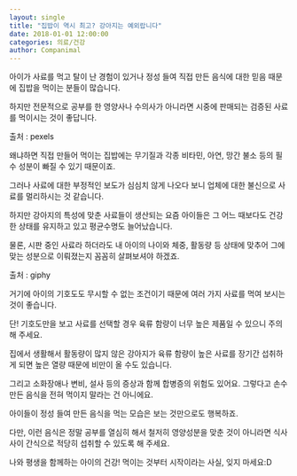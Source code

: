 ```yaml
---
layout: single
title: "집밥이 역시 최고? 강아지는 예외랍니다"
date: 2018-01-01 12:00:00
categories: 의료/건강
author: Companimal
---
```


아이가 사료를 먹고 탈이 난 경험이 있거나 정성 들여 직접 만든 음식에 대한 믿음 때문에 집밥을 먹이는 분들이 많습니다.

하지만 전문적으로 공부를 한 영양사나 수의사가 아니라면 시중에 판매되는 검증된 사료를 먹이시는 것이 좋답니다.

출처 : pexels

왜냐하면 직접 만들어 먹이는 집밥에는 무기질과 각종 비타민, 아연, 망간 불소 등의 필수 성분이 빠질 수 있기 때문이죠.

그러나 사료에 대한 부정적인 보도가 심심치 않게 나오다 보니 업체에 대한 불신으로 사료를 멀리하시는 것 같습니다.

하지만 강아지의 특성에 맞춘 사료들이 생산되는 요즘 아이들은 그 어느 때보다도 건강한 상태를 유지하고 있고 평균수명도 늘어났습니다.

물론, 시판 중인 사료라 하더라도 내 아이의 나이와 체중, 활동량 등 상태에 맞추어 그에 맞는 성분으로 이뤄졌는지 꼼꼼히 살펴보셔야 하겠죠.

출처 : giphy

거기에 아이의 기호도도 무시할 수 없는 조건이기 때문에 여러 가지 사료를 먹여 보시는 것이 좋습니다.

단! 기호도만을 보고 사료를 선택할 경우 육류 함량이 너무 높은 제품일 수 있으니 주의해 주세요.

집에서 생활해서 활동량이 많지 않은 강아지가 육류 함량이 높은 사료를 장기간 섭취하게 되면 높은 열량 때문에 비만이 올 수도 있습니다.

그리고 소화장애나 변비, 설사 등의 증상과 함께 합병증의 위험도 있어요. 그렇다고 손수 만든 음식을 전혀 먹이지 말라는 건 아니에요.

아이들이 정성 들여 만든 음식을 먹는 모습은 보는 것만으로도 행복하죠.

다만, 이런 음식은 정말 공부를 열심히 해서 철저히 영양성분을 맞춘 것이 아니라면 식사 사이 간식으로 적당히 섭취할 수 있도록 해 주세요.

나와 평생을 함께하는 아이의 건강! 먹이는 것부터 시작이라는 사실, 잊지 마세요:D
